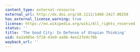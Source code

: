 ```yaml
---
content_type: external-resource
external_url: http://dx.doi.org/10.1111/1468-2427.00258
has_external_license_warning: true
license: https://en.wikipedia.org/wiki/All_rights_reserved
status: ''
title: 'The Good City: In Defense of Utopian Thinking'
uid: 6a2a985e-5f18-43e9-aa9b-4ee12fe9c70b
wayback_url: ''
---
```

